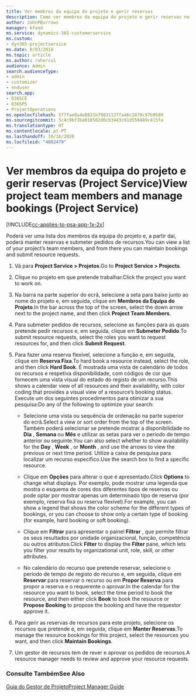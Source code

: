 ```yaml
---
title: Ver membros da equipa do projeto e gerir reservas
description: Como ver membros da equipa do projeto e gerir reservas no Project Service
author: JohnPBurrows
manager: kfend
ms.service: dynamics-365-customerservice
ms.custom:
- dyn365-projectservice
ms.date: 8/03/2018
ms.topic: article
ms.author: ruhercul
audience: Admin
search.audienceType:
- admin
- customizer
- enduser
search.app:
- D365CE
- D365PS
- ProjectOperations
ms.openlocfilehash: 5f7fae8a4e8821b7983112ffa46c1879c97b9589
ms.sourcegitcommit: 5c4c9bf3ba018562d6cb3443c01d550489c415fa
ms.translationtype: HT
ms.contentlocale: pt-PT
ms.lasthandoff: 10/16/2020
ms.locfileid: "4082479"
---
```

# <a name="view-project-team-members-and-manage-bookings-project-service"></a><span data-ttu-id="fe9fb-103">Ver membros da equipa do projeto e gerir reservas (Project Service)</span><span class="sxs-lookup"><span data-stu-id="fe9fb-103">View project team members and manage bookings (Project Service)</span></span>

[!INCLUDE[cc-applies-to-psa-app-1x-2x](../includes/cc-applies-to-psa-app-1x-2x.md)]

<span data-ttu-id="fe9fb-104">Poderá ver uma lista dos membros da equipa do projeto e, a partir daí, poderá manter reservas e submeter pedidos de recursos.</span><span class="sxs-lookup"><span data-stu-id="fe9fb-104">You can view a list of your project’s team members, and from there you can maintain bookings and submit resource requests.</span></span>  
  
1.  <span data-ttu-id="fe9fb-105">Vá para **Project Service > Projetos**.</span><span class="sxs-lookup"><span data-stu-id="fe9fb-105">Go to **Project Service > Projects**.</span></span>  
  
2.  <span data-ttu-id="fe9fb-106">Clique no projeto em que pretende trabalhar.</span><span class="sxs-lookup"><span data-stu-id="fe9fb-106">Click the project you want to work on.</span></span>  
  
3.  <span data-ttu-id="fe9fb-107">Na barra na parte superior do ecrã, selecione a seta para baixo junto ao nome do projeto e, em seguida, clique em **Membros da Equipa do Projeto**.</span><span class="sxs-lookup"><span data-stu-id="fe9fb-107">In the bar across the top of the screen, select the down arrow next to the project name, and then click **Project Team Members**.</span></span>  
  
4.  <span data-ttu-id="fe9fb-108">Para submeter pedidos de recursos, selecione as funções para as quais pretende pedir recursos e, em seguida, clique em **Submeter Pedido**.</span><span class="sxs-lookup"><span data-stu-id="fe9fb-108">To submit resource requests, select the roles you want to request resources for, and then click **Submit Request**.</span></span>  
  
5.  <span data-ttu-id="fe9fb-109">Para fazer uma reserva flexível, selecione a função e, em seguida, clique em **Reserva Fixa**.</span><span class="sxs-lookup"><span data-stu-id="fe9fb-109">To hard book a resource instead, select the role, and then click **Hard Book**.</span></span> <span data-ttu-id="fe9fb-110">É mostrada uma vista de calendário de todos os recursos e respetiva disponibilidade, com códigos de cor que fornecem uma vista visual do estado do registo de um recurso.</span><span class="sxs-lookup"><span data-stu-id="fe9fb-110">This shows a calendar view of all resources and their availability, with color coding that provides a visual view of a resource’s booking status.</span></span> <span data-ttu-id="fe9fb-111">Execute um dos seguintes procedimentos para otimizar a sua pesquisa:</span><span class="sxs-lookup"><span data-stu-id="fe9fb-111">Do any of the following to optimize your search:</span></span>  
  
    -   <span data-ttu-id="fe9fb-112">Selecione uma vista ou sequência de ordenação na parte superior do ecrã.</span><span class="sxs-lookup"><span data-stu-id="fe9fb-112">Select a view or sort order from the top of the screen.</span></span> <span data-ttu-id="fe9fb-113">Também poderá selecionar se pretende mostrar a disponibilidade no **Dia** , **Semana** ou **Mês** e utilizar as setas para ver o período de tempo anterior ou seguinte.</span><span class="sxs-lookup"><span data-stu-id="fe9fb-113">You can also select whether to show availability for the **Day** , **Week** , or **Month** , and use the arrows to view the previous or next time period.</span></span> <span data-ttu-id="fe9fb-114">Utilize a caixa de pesquisa para localizar um recurso específico.</span><span class="sxs-lookup"><span data-stu-id="fe9fb-114">Use the search box to find a specific resource.</span></span>  
  
    -   <span data-ttu-id="fe9fb-115">Clique em **Opções** para alterar o que é apresentado.</span><span class="sxs-lookup"><span data-stu-id="fe9fb-115">Click **Options** to change what displays.</span></span> <span data-ttu-id="fe9fb-116">Por exemplo, pode mostrar uma legenda que mostra o esquema de cores dos diferentes tipos de reservas ou pode optar por mostrar apenas um determinado tipo de reserva (por exemplo, reserva fixa ou reserva flexível).</span><span class="sxs-lookup"><span data-stu-id="fe9fb-116">For example, you can show a legend that shows the color scheme for the different types of bookings, or you can choose to show only a certain type of booking (for example, hard booking or soft booking).</span></span>  
  
    -   <span data-ttu-id="fe9fb-117">Clique em **Filtrar** para apresentar o painel **Filtrar** , que permite filtrar os seus resultados por unidade organizacional, função, competência ou outros atributos.</span><span class="sxs-lookup"><span data-stu-id="fe9fb-117">Click **Filter** to display the **Filter** pane, which lets you filter your results by organizational unit, role, skill, or other attributes.</span></span>  
  
    -   <span data-ttu-id="fe9fb-118">No calendário do recurso que pretende reservar, selecione o período de tempo de registo do recurso e, em seguida, clique em **Reservar** para reservar o recurso ou em **Propor Reserva** para propor a reserva e o requerente o aprovar.</span><span class="sxs-lookup"><span data-stu-id="fe9fb-118">In the calendar for the resource you want to book, select the time period to book the resource, and then either click **Book** to book the resource or **Propose Booking** to propose the booking and have the requestor approve it.</span></span>  
  
6.  <span data-ttu-id="fe9fb-119">Para gerir as reservas de recursos para este projeto, selecione os recursos que pretende e, em seguida, clique em **Manter Reservas**.</span><span class="sxs-lookup"><span data-stu-id="fe9fb-119">To manage the resource bookings for this project, select the resources you want, and then click **Maintain Bookings**.</span></span>  
  
7.  <span data-ttu-id="fe9fb-120">Um gestor de recursos tem de rever e aprovar os pedidos de recursos.</span><span class="sxs-lookup"><span data-stu-id="fe9fb-120">A resource manager needs to review and approve your resource requests.</span></span>  
  
### <a name="see-also"></a><span data-ttu-id="fe9fb-121">Consulte Também</span><span class="sxs-lookup"><span data-stu-id="fe9fb-121">See Also</span></span>  
 [<span data-ttu-id="fe9fb-122">Guia do Gestor de Projeto</span><span class="sxs-lookup"><span data-stu-id="fe9fb-122">Project Manager Guide</span></span>](../psa/project-manager-guide.md)
